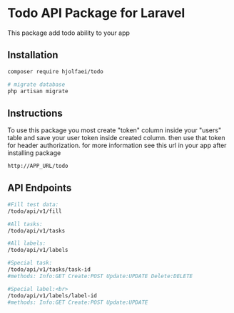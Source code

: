 # Todo API Package for Laravel
This package add todo ability to your app

## Installation

``` bash
composer require hjolfaei/todo
```
``` bash
# migrate database
php artisan migrate
```

## Instructions

To use this package you most create "token" column inside your "users" table and save your user token inside created column. then use that token for header authorization. for more information see this url in your app after installing package
``` bash
http://APP_URL/todo
```

## API Endpoints

``` bash
#Fill test data:
/todo/api/v1/fill

#All tasks:
/todo/api/v1/tasks

#All labels:
/todo/api/v1/labels

#Special task:
/todo/api/v1/tasks/task-id
#methods: Info:GET Create:POST Update:UPDATE Delete:DELETE

#Special label:<br>
/todo/api/v1/labels/label-id
#methods: Info:GET Create:POST Update:UPDATE
```
